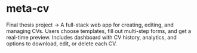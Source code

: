 # meta-cv
Final thesis project -> A full-stack web app for creating, editing, and managing CVs. Users choose templates, fill out multi-step forms, and get a real-time preview. Includes dashboard with CV history, analytics, and options to download, edit, or delete each CV.
